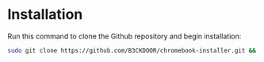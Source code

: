 # Installation

Run this command to clone the Github repository and begin installation:

```bash
sudo git clone https://github.com/B3CKDOOR/chromebook-installer.git && cd chromebook-installer && sudo bash install.sh && cd ~ && sudo rm chromebook-installer -r
```
